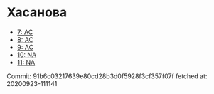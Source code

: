 # Хасанова
- [7: AC](7.md)
- [8: AC](8.md)
- [9: AC](9.md)
- [10: NA](10.md)
- [11: NA](11.md)

Commit: 91b6c03217639e80cd28b3d0f5928f3cf357f07f
 fetched at: 20200923-111141
